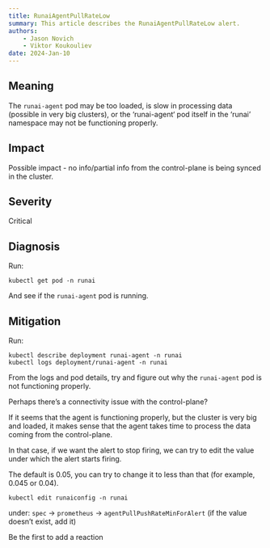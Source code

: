 ```yaml
---
title: RunaiAgentPullRateLow
summary: This article describes the RunaiAgentPullRateLow alert.
authors:
    - Jason Novich
    - Viktor Koukouliev
date: 2024-Jan-10
---
```


## Meaning

The `runai-agent` pod may be too loaded, is slow in processing data (possible in very big clusters), or the ‘runai-agent‘ pod itself in the ‘runai’ namespace may not be functioning properly.

## Impact

Possible impact - no info/partial info from the control-plane is being synced in the cluster.

## Severity

Critical

## Diagnosis

Run:

`kubectl get pod -n runai`

And see if the `runai-agent` pod is running.

## Mitigation

Run: 
```
kubectl describe deployment runai-agent -n runai
kubectl logs deployment/runai-agent -n runai
```

From the logs and pod details, try and figure out why the `runai-agent` pod is not functioning properly.

Perhaps there’s a connectivity issue with the control-plane?

If it seems that the agent is functioning properly, but the cluster is very big and loaded, it makes sense that the agent takes time to process the data coming from the control-plane.

In that case, if we want the alert to stop firing, we can try to edit the value under which the alert starts firing.

The default is 0.05, you can try to change it to less than that (for example, 0.045 or 0.04).

`kubectl edit runaiconfig -n runai`

under: `spec` -> `prometheus` -> `agentPullPushRateMinForAlert` (if the value doesn’t exist, add it)

Be the first to add a reaction
